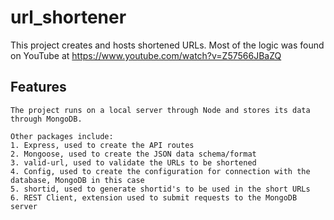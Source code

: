 # url_shortener

This project creates and hosts shortened URLs. Most of the logic was found on YouTube at https://www.youtube.com/watch?v=Z57566JBaZQ

## Features

    The project runs on a local server through Node and stores its data through MongoDB.
    
    Other packages include:
    1. Express, used to create the API routes
    2. Mongoose, used to create the JSON data schema/format
    3. valid-url, used to validate the URLs to be shortened
    4. Config, used to create the configuration for connection with the database, MongoDB in this case
    5. shortid, used to generate shortid's to be used in the short URLs
    6. REST Client, extension used to submit requests to the MongoDB server